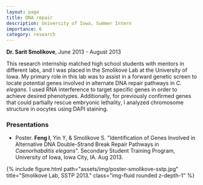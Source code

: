 ```yaml
---
layout: page
title: DNA repair
description: University of Iowa, Summer Intern
importance: 6
category: research
---
```


**Dr. Sarit Smolikove**, June 2013 - August 2013

This research internship matched high school students with mentors in different labs, and I was placed in the Smolikove Lab at the University of Iowa. My primary role in this lab was to assist in a forward genetic screen to locate potential genes involved in alternate DNA repair pathways in *C. elegans*. I used RNA interference to target specific genes in order to achieve desired phenotypes. Additionally, for previously confirmed genes that could partially rescue embryonic lethality, I analyzed chromosome structure in oocytes using DAPI staining.


### Presentations

- Poster. **Feng I**, Yin Y, & Smolikove S. "Identification of Genes Involved in Alternative DNA Double-Strand Break Repair Pathways in *Caenorhabditis elegans*". Secondary Student Training Program, University of Iowa, Iowa City, IA. Aug 2013.

<div class="row">
    <div class="col-sm mt-3 mt-md-0">
        {% include figure.html path="assets/img/poster-smolikove-sstp.jpg" title="Smolikove Lab, SSTP 2013." class="img-fluid rounded z-depth-1" %}
    </div>
</div>